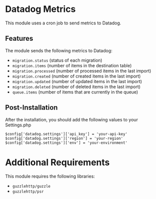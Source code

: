 # Datadog Metrics

This module uses a cron job to send metrics to Datadog.

## Features

The module sends the following metrics to Datadog:

 - `migration.status` (status of each migration)
 - `migration.items` (number of items in the destination table)
 - `migration.processed` (number of processed items in the last import)
 - `migration.created` (number of created items in the last import)
 - `migration.updated` (number of updated items in the last import)
 - `migration.deleted` (number of deleted items in the last import)
 - `queue.items` (number of items that are currently in the queue)

## Post-Installation
After the installation, you should add the following values to your Settings.php

```
$config['datadog.settings']['api_key'] = 'your-api-key'
$config['datadog.settings']['region'] = 'your-region'
$config['datadog.settings']['env'] = 'your-environment'
```

# Additional Requirements

This module requires the following libraries:

- `guzzlehttp/guzzle`
- `guzzlehttp/psr`
